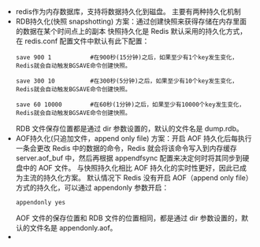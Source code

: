 - redis作为内存数据库，支持将数据持久化到磁盘。
  主要有两种持久化机制
- RDB持久化(快照 snapshotting)
  方案：通过创建快照来获得存储在内存里面的数据在某个时间点上的副本
  快照持久化是 Redis 默认采用的持久化方式，在 redis.conf 配置文件中默认有此下配置：
  ```
  save 900 1           #在900秒(15分钟)之后，如果至少有1个key发生变化，Redis就会自动触发BGSAVE命令创建快照。
  
  save 300 10          #在300秒(5分钟)之后，如果至少有10个key发生变化，Redis就会自动触发BGSAVE命令创建快照。
  
  save 60 10000        #在60秒(1分钟)之后，如果至少有10000个key发生变化，Redis就会自动触发BGSAVE命令创建快照。
  ```
  RDB 文件保存位置都是通过 dir 参数设置的，默认的文件名是 dump.rdb。
- AOF持久化(只追加文件，append only file)
  方案：开启 AOF 持久化后每执行一条会更改 Redis 中的数据的命令，Redis 就会将该命令写入到内存缓存 server.aof_buf 中，然后再根据 appendfsync 配置来决定何时将其同步到硬盘中的 AOF 文件。
  与快照持久化相比
  AOF 持久化的实时性更好，因此已成为主流的持久化方案。
  默认情况下 Redis 没有开启 AOF（append only file）方式的持久化，可以通过 appendonly 参数开启：
  ```
  appendonly yes
  ```
  AOF 文件的保存位置和 RDB 文件的位置相同，都是通过 dir 参数设置的，默认的文件名是 appendonly.aof。
-